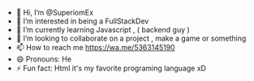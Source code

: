 - 👋 Hi, I’m @SuperiomEx
- 👀 I’m interested in being a FullStackDev
- 🌱 I’m currently learning Javascript , ( backend guy )
- 💞️ I’m looking to collaborate on a project , make a game or something
- 📫 How to reach me https://wa.me/5363145190
- 😄 Pronouns: He
- ⚡ Fun fact: Html it's my favorite programing language xD

<!---
SuperiomEx/SuperiomEx is a ✨ special ✨ repository because its `README.md` (this file) appears on your GitHub profile.
You can click the Preview link to take a look at your changes.
--->
